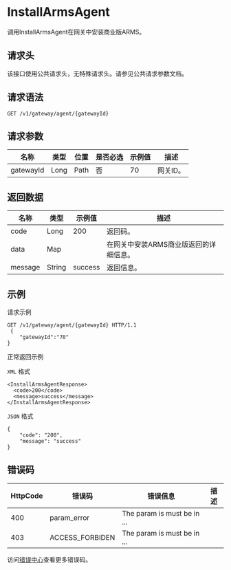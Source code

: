 # InstallArmsAgent

调用InstallArmsAgent在网关中安装商业版ARMS。

## 请求头

该接口使用公共请求头，无特殊请求头。请参见公共请求参数文档。

## 请求语法

```
GET /v1/gateway/agent/{gatewayId} 
```

## 请求参数

|名称|类型|位置|是否必选|示例值|描述|
|--|--|--|----|---|--|
|gatewayId|Long|Path|否|70|网关ID。 |

## 返回数据

|名称|类型|示例值|描述|
|--|--|---|--|
|code|Long|200|返回码。 |
|data|Map| |在网关中安装ARMS商业版返回的详细信息。 |
|message|String|success|返回信息。 |

## 示例

请求示例

```
GET /v1/gateway/agent/{gatewayId} HTTP/1.1 
 {
	"gatewayId":"70"
}
```

正常返回示例

`XML` 格式

```
<InstallArmsAgentResponse>
  <code>200</code>
  <message>success</message>
</InstallArmsAgentResponse>
```

`JSON` 格式

```
{
    "code": "200",
    "message": "success"
}
```

## 错误码

|HttpCode|错误码|错误信息|描述|
|--------|---|----|--|
|400|param\_error|The param is must be in ...| |
|403|ACCESS\_FORBIDEN|The param is must be in ...| |

访问[错误中心](https://error-center.aliyun.com/status/product/microgw)查看更多错误码。

